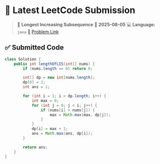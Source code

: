 # 🧠 Latest LeetCode Submission

> 📌 **Longest Increasing Subsequence**
> 📅 **2025-08-05**
> 💻 **Language:** `java`
> 🔗 [Problem Link](https://leetcode.com/problems/longest-increasing-subsequence/)

## ✅ Submitted Code

```java
class Solution {
    public int lengthOfLIS(int[] nums) {
        if (nums.length == 0) return 0;

        int[] dp = new int[nums.length];
        dp[0] = 1;
        int ans = 1;

        for (int i = 1; i < dp.length; i++) {
            int max = 0;
            for (int j = 0; j < i; j++) {
                if (nums[i] > nums[j]) { 
                    max = Math.max(max, dp[j]);
                }
            }
            dp[i] = max + 1;
            ans = Math.max(ans, dp[i]);
        }

        return ans;
    }
}

```

<!-- Updated: 2025-08-06 15:10:42.757859 -->
